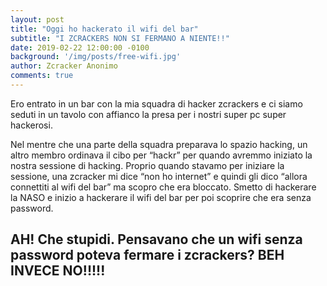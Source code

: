 ```yaml
---
layout: post
title: "Oggi ho hackerato il wifi del bar"
subtitle: "I ZCRACKERS NON SI FERMANO A NIENTE!!"
date: 2019-02-22 12:00:00 -0100
background: '/img/posts/free-wifi.jpg'
author: Zcracker Anonimo
comments: true
---
```




Ero entrato in un bar con la mia squadra di hacker zcrackers e ci siamo seduti in un tavolo con affianco la presa per i nostri super pc super hackerosi.

Nel mentre che una parte della squadra preparava lo spazio hacking, un altro membro ordinava il cibo per “hackr” per quando avremmo iniziato la nostra sessione di hacking. Proprio quando stavamo per iniziare la sessione, una zcracker mi dice “non ho internet” e quindi gli dico “allora connettiti al wifi del bar” ma scopro che era bloccato.
Smetto di hackerare la NASO e inizio a hackerare il wifi del bar per poi scoprire che era senza password. 

## AH! Che stupidi. Pensavano che un wifi senza password poteva fermare i zcrackers? BEH INVECE NO!!!!!